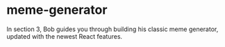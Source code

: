 # meme-generator
In section 3, Bob guides you through building his classic meme generator, updated with the newest React features.
